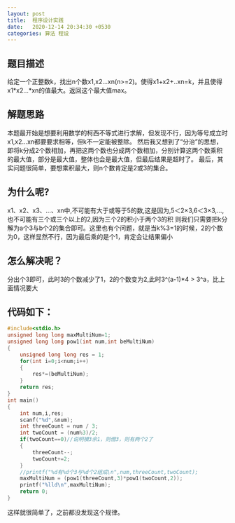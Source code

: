 ```yaml
---
layout: post
title:  程序设计实践
date:   2020-12-14 20:34:30 +0530
categories: 算法 程设
--- 
```

## 题目描述
给定一个正整数k，找出n个数x1,x2...xn(n>=2)。使得x1+x2+..xn=k，并且使得x1*x2...*xn的值最大。返回这个最大值max。
 
## 解题思路
本题最开始是想要利用数学的柯西不等式进行求解，但发现不行，因为等号成立时x1,x2...xn都要要求相等，但k不一定能被整除。
然后我又想到了“分治”的思想，即将k分成2个数相加，再把这两个数也分成两个数相加，分别计算这两个数乘积的最大值，部分是最大值，整体也会是最大值，但最后结果是超时了。
最后，其实问题很简单，要想乘积最大，则n个数肯定是2或3的集合。
## 为什么呢?  
x1、x2、x3、…、xn中,不可能有大于或等于5的数,这是因为,5＜2×3,6＜3×3,…,也不可能有三个或三个以上的2,因为三个2的积小于两个3的积
则我们只需要把k分解为a个3与b个2的集合即可。这里也有个问题，就是当k%3=1的时候，2的个数为0，这样显然不行，因为最后乘的是个1，肯定会让结果偏小
## 怎么解决呢？  
分出个3即可，此时3的个数减少了1，2的个数变为2,此时3^(a-1)*4 > 3^a，比上面情况要大  
## 代码如下：
```cpp
#include<stdio.h>
unsigned long long maxMultiNum=1;
unsigned long long pow1(int num,int beMultiNum)
{
	unsigned long long res = 1;
	for(int i=0;i<num;i++)
	{
		res*=(beMultiNum);
	}
	return res;
}
int main()
{
	int num,i,res;
	scanf("%d",&num);
	int threeCount = num / 3;
	int twoCount = (num%3)/2;
	if(twoCount==0)//说明模3余1，则借3，则有两个2了 
	{
		threeCount--;
		twoCount+=2;
	}
	//printf("%d有%d个3与%d个2组成\n",num,threeCount,twoCount);
	maxMultiNum = (pow1(threeCount,3)*pow1(twoCount,2));
	printf("%lld\n",maxMultiNum);	
	return 0;
}
```
这样就很简单了，之前都没发现这个规律。

